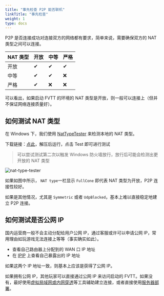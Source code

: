 ```yaml
---
title: "事先检查 P2P 能否联机"
linkTitle: "事先检查"
weight: 1
type: docs
---
```


P2P 是否连接成功对连接双方的网络都有要求，简单来说，需要确保双方的 NAT 类型之间可以连接。

| NAT 类型 | 开放 | 中等 | 严格 |
| ---- | ---- | ---- | ---- |
| 开放 | ✔ | ✔ | ✔ |
| 中等 | ✔ | ✔ | ❌　|
| 严格 | ✔ | ❌ | ❌ |

可以看出，如果启动 FVTT 的环境的 NAT 类型是开放，则一般可以连接上（但并不保证网络连接质量好）。

## 如何测试 NAT 类型
在 Windows 下，我们使用 [NatTypeTester](https://github.com/HMBSbige/NatTypeTester) 来检测本地的 NAT 类型。

下载链接：[点此](https://github.com/HMBSbige/NatTypeTester/releases/download/2.2/NatTypeTester.7z)，解压后运行，点击 Test 即可进行测试
> 可以尝试测试第二次以触发 Windows 防火墙放行，放行后可能会检测出更开放的 NAT 类型

![nat-type-tester](/images/deployment/nat-typetest.png)

如果如图中所示， `NAT type`一栏显示 `FullCone` 即代表 NAT 类型为开放，P2P 连接性较好。

如果是其他情况，尤其是 `Symmetric` 或者 `UdpBlocked`，基本上难以直接稳定地建立 P2P 连接。

## 如何测试是否公网 IP
国内运营商一般不会主动分配给用户公网 IP，通过客服或许可以申请公网 IP，常用理由如玩游戏无法连接上等等（事实确实如此）。

- 查看自己路由器上分配到的 WAN 口 IP 地址
- 在 [IPIP](https://www.ipip.net/) 上查看自己暴露出的 IP 地址

如果这两个 IP 地址一致，则基本上应该是获得了公网 IP。

如果拥有公网 IP，其他玩家可以直接通过公网 IP 来访问启动的 FVTT。如果没有，最好使用[虚拟局域网或内网穿透](../normal/#内网穿透)等工具辅助建立连接，或者直接使用[服务器部署](../../gettingstarted)。
